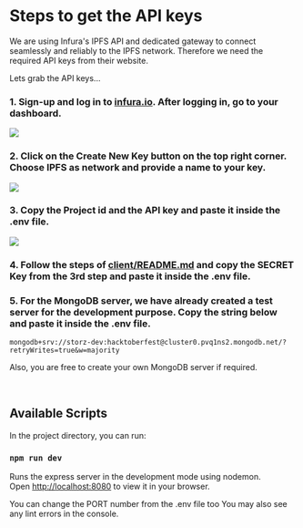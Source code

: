 
# Steps to get the API keys

We are using Infura's IPFS API and dedicated gateway to connect seamlessly and reliably to the IPFS network. Therefore we need the required API keys from their website.

Lets grab the API keys...

### 1. Sign-up and log in to [infura.io]("https://infura.io/"). After logging in, go to your dashboard.  
<img src="https://user-images.githubusercontent.com/63467479/190861769-991597fb-ed03-4138-ba84-ea7cc6397b2a.png">

### 2. Click on the Create New Key button on the top right corner. Choose IPFS as network and provide a name to your key.
<img src="https://user-images.githubusercontent.com/63467479/190861933-611da204-dfc8-49a8-8c79-dfd8fa2de747.png">

### 3. Copy the Project id and the API key and paste it inside the .env file. 
<img src="https://user-images.githubusercontent.com/63467479/190862011-0db5fe8c-ef57-4e67-9b24-a3f012632023.png">

### 4. Follow the steps of [client/README.md](../client/README.md) and copy the SECRET Key from the 3rd step and paste it inside the .env file.

### 5. For the MongoDB server, we have already created a test server for the development purpose. Copy the string below and paste it inside the .env file.
```
mongodb+srv://storz-dev:hacktoberfest@cluster0.pvq1ns2.mongodb.net/?retryWrites=true&w=majority
```

Also, you are free to create your own MongoDB server if required.

</br>

## Available Scripts

In the project directory, you can run:

### `npm run dev`

Runs the express server in the development mode using nodemon.\
Open [http://localhost:8080](http://localhost:8080) to view it in your browser.

You can change the PORT number from the .env file too
You may also see any lint errors in the console.